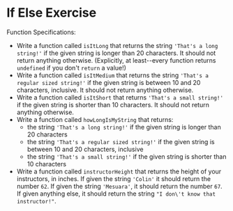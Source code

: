 # If Else Exercise

Function Specifications:

* Write a function called `isItLong` that returns the string `'That's a long string!'` if the given string is longer than 20 characters. It should not return anything otherwise. (Explicitly, at least--every function returns `undefined` if you don't `return` a value!)
* Write a function called `isItMedium` that returns the string `'That's a regular sized string!'` if the given string is between 10 and 20 characters, inclusive. It should not return anything otherwise. 
* Write a function called `isItShort` that returns `'That's a small string!'` if the given string is shorter than 10 characters. It should not return anything otherwise. 
* Write a function called `howLongIsMyString` that returns:
  * the string `'That's a long string!'` if the given string is longer than 20 characters
  * the string `'That's a regular sized string!'` if the given string is between 10 and 20 characters, inclusive
  * the string `'That's a small string!'` if the given string is shorter than 10 characters
* Write a function called `instructorHeight` that returns the height of your instructors, in inches. If given the string `'Colin'` it should return the number `62`. If given the string `'Mesuara'`, it should return the number `67`. If given anything else, it should return the string `"I don\'t know that instructor!"`.